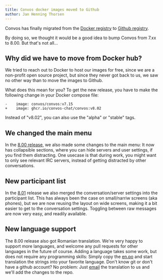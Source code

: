 ```yaml
---
title: Convos docker images moved to Github
author: Jan Henning Thorsen
---
```


Convos has finally migrated from the [Docker registry](https://hub.docker.com/r/convos/convos/)
to [Github registry](https://github.com/convos-chat/convos/pkgs/container/convos).

By doing so, we thought it would be a good idea to bump Convos from 7.xx to 8.00.
But that's not all...

<!--more-->

## Why did we have to move from Docker hub?

We tried to reach out to Docker to host our images for free, since we are a
non-profit open source project, but since they never got back to us, we saw no
other way than to move the images to Github.

What does this mean for you? To get the new release, you have to make the
following change in your Docker compose file:

    -    image: convos/convos:v7.15
    +    image: ghcr.io/convos-chat/convos:v8.02


Instead of "v8.02", you can also use the "alpha" or "stable" tags.

## We changed the main menu

In the [8.00 release](https://github.com/convos-chat/convos/blob/v8.00/Changes#L3),
we also made some changes to the main menu: It now has collapsible sections,
where you can hide servers and user settings, if you find them distracting. One
usecase is that during work, you might want to only see relevant IRC servers,
instead of getting distracted by other conversations.

## New participant list

In the [8.01](https://github.com/convos-chat/convos/blob/v8.01/Changes#L3)
release we also merged the conversation/server settings into the participant
list. This has always been the case on small/narriw screens (aka phones), but
we are now reusing the layout on wide screens, making it a bit easier to get to
the conversation settings. Toggling between raw messages are now very easy, and
readily available.

## New language support

The 8.00 release also got Romanian translation. We're very happy to support more
languages, and welcome any pull requests for other languages in the future of
course. Adding a language takes some work, but does not require any programming
skills: Simply copy the [en.po](https://github.com/convos-chat/convos/tree/v8.00/assets/i18n)
and start translation the strings into your favorite language. Don't know git
or don't have a github account? No problem: Just [email](contact@convos.chat)
the translation to us and we'll add the changes to the repo.
